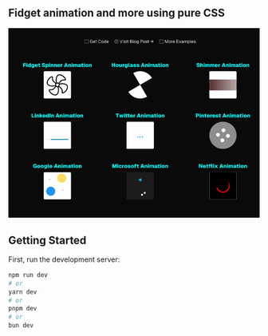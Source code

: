 ## Fidget animation and more using pure CSS

[![xxx](https://github.com/jaydeepw/example-fidget-spinner-css-animation-nextjs/blob/main/demo-no-title.gif?raw=true)](https://github.com/jaydeepw/example-fidget-spinner-css-animation-nextjs/blob/main/demo-no-title.gif?raw=true)

## Getting Started

First, run the development server:

```bash
npm run dev
# or
yarn dev
# or
pnpm dev
# or
bun dev
```
